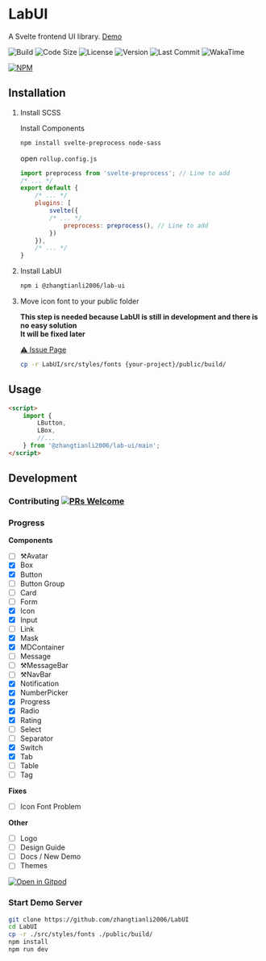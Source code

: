 # LabUI

A Svelte frontend UI library. [Demo](https://zhangtianli2006.github.io/LabUI/)

![Build](https://img.shields.io/github/workflow/status/zhangtianli2006/LabUI/Build%20and%20Deploy?style=flat-square)
![Code Size](https://img.shields.io/github/languages/code-size/zhangtianli2006/LabUI?color=%2323a536&label=Code%20Size&logo=github&style=flat-square)
![License](https://img.shields.io/github/license/zhangtianli2006/LabUI?color=%235bb2ec&label=License&style=flat-square)
![Version](https://img.shields.io/npm/v/@zhangtianli2006/lab-ui?color=%23f9b705&label=Version&style=flat-square)
![Last Commit](https://img.shields.io/github/last-commit/zhangtianli2006/LabUI?color=%2357B558&label=Last%20Commit&style=flat-square)
![WakaTime](https://wakatime.com/badge/github/zhangtianli2006/LabUI.svg?style=flat-square)

[![NPM](https://nodei.co/npm/@zhangtianli2006/lab-ui.png?mini=true)](https://npmjs.org/package/@zhangtianli2006/lab-ui)

## Installation

1. Install SCSS

    Install Components

    ```bash
    npm install svelte-preprocess node-sass
    ```

    open `rollup.config.js`

    ```javascript
    import preprocess from 'svelte-preprocess'; // Line to add
    /* ... */
    export default {
        /* ... */
        plugins: [
            svelte({
            /* ... */
                preprocess: preprocess(), // Line to add
            })
        }),
        /* ... */
    }
    ```

2. Install LabUI

    ```bash
    npm i @zhangtianli2006/lab-ui
    ```

3. Move icon font to your public folder

    **This step is needed because LabUI is still in development and there is no easy solution**  
    **It will be fixed later**

    [⚠️ Issue Page](https://github.com/zhangtianli2006/LabUI/issues/166)

    ```bash
    cp -r LabUI/src/styles/fonts {your-project}/public/build/
    ```

## Usage

```html
<script>
    import {
        LButton,
        LBox,
        //...
    } from '@zhangtianli2006/lab-ui/main';
</script>
```

## Development

### Contributing [![PRs Welcome](https://img.shields.io/badge/PRs-welcome-brightgreen.svg?style=flat-square)](http://makeapullrequest.com)

### Progress

**Components**
- [ ] ⚒️Avatar
- [x] Box
- [x] Button
- [ ] Button Group
- [ ] Card
- [ ] Form
- [x] Icon
- [x] Input
- [ ] Link
- [x] Mask
- [x] MDContainer
- [ ] Message
- [ ] ⚒️MessageBar
- [ ] ⚒️NavBar
- [x] Notification
- [x] NumberPicker
- [x] Progress
- [x] Radio
- [x] Rating
- [ ] Select
- [ ] Separator
- [x] Switch
- [x] Tab
- [ ] Table
- [ ] Tag

**Fixes**
- [ ] Icon Font Problem

**Other**
- [ ] Logo
- [ ] Design Guide
- [ ] Docs / New Demo
- [ ] Themes

[![Open in Gitpod](https://gitpod.io/button/open-in-gitpod.svg)](https://gitpod.io/#https://github.com/zhangtianli2006/LabUI)

### Start Demo Server

```bash
git clone https://github.com/zhangtianli2006/LabUI
cd LabUI
cp -r ./src/styles/fonts ./public/build/
npm install
npm run dev
```
